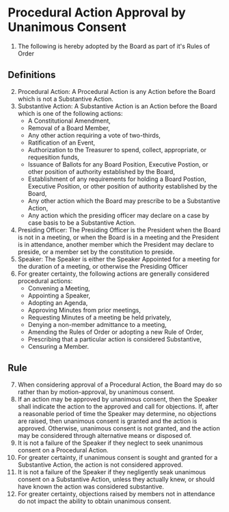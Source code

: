 # Procedural Action Approval by Unanimous Consent
1. The following is hereby adopted by the Board as part of it's Rules of Order

## Definitions

2. Procedural Action: A Procedural Action is any Action before the Board which is not a Substantive Action.
3. Substantive Action: A Substantive Action is an Action before the Board which is one of the following actions:
    * A Constitutional Amendment,
    * Removal of a Board Member,
    * Any other action requiring a vote of two-thirds,
    * Ratification of an Event,
    * Authorization to the Treasurer to spend, collect, appropriate, or requesition funds,
    * Issuance of Ballots for any Board Position, Executive Postion, or other position of authority established by the Board,
    * Establishment of any requirements for holding a Board Postion, Executive Position, or other position of authority established by the Board,
    * Any other action which the Board may prescribe to be a Substantive Action,
    * Any action which the presiding officer may declare on a case by case basis to be a Substantive Action.
4. Presiding Officer: The Presiding Officer is the President when the Board is not in a meeting, or when the Board is in a meeting and the President is in attendance, another member which the President may declare to preside, or a member set by the constitution to preside.
5. Speaker: The Speaker is either the Speaker Appointed for a meeting for the duration of a meeting, or otherwise the Presiding Officer
6. For greater certainty, the following actions are generally considered procedural actions: 
    * Convening a Meeting,
    * Appointing a Speaker,
    * Adopting an Agenda,
    * Approving Minutes from prior meetings,
    * Requesting Minutes of a meeting be held privately,
    * Denying a non-member admittance to a meeting,
    * Amending the Rules of Order or adopting a new Rule of Order,
    * Prescribing that a particular action is considered Substantive,
    * Censuring a Member.

## Rule

7. When considering approval of a Procedural Action, the Board may do so rather than by motion-approval, by unanimous consent. 
8. If an action may be approved by unanimous consent, then the Speaker shall indicate the action to the approved and call for objections. If, after a reasonable period of time the Speaker may determine, no objections are raised, then unanimous consent is granted and the action is approved. Otherwise, unanimous consent is not granted, and the action may be considered through alternative means or disposed of.
9. It is not a failure of the Speaker if they neglect to seek unanimous consent on a Procedural Action.
10. For greater certainty, if unanimous consent is sought and granted for a Substantive Action, the action is not considered approved.
11. It is not a failure of the Speaker if they negligently seak unanimous consent on a Substantive Action, unless they actually knew, or should have known the action was considered substantive. 
12. For greater certainty, objections raised by members not in attendance do not impact the ability to obtain unanimous consent.